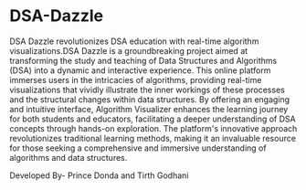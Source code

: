 # DSA-Dazzle

DSA Dazzle revolutionizes DSA education with real-time algorithm visualizations.DSA Dazzle is a groundbreaking project aimed at transforming the study and teaching of Data Structures and Algorithms (DSA) into a dynamic and interactive experience. This online platform immerses users in the intricacies of algorithms, providing real-time visualizations that vividly illustrate the inner workings of these processes and the structural changes within data structures. By offering an engaging and intuitive interface, Algorithm Visualizer enhances the learning journey for both students and educators, facilitating a deeper understanding of DSA concepts through hands-on exploration. The platform's innovative approach revolutionizes traditional learning methods, making it an invaluable resource for those seeking a comprehensive and immersive understanding of algorithms and data structures.

Developed By- Prince Donda and Tirth Godhani
